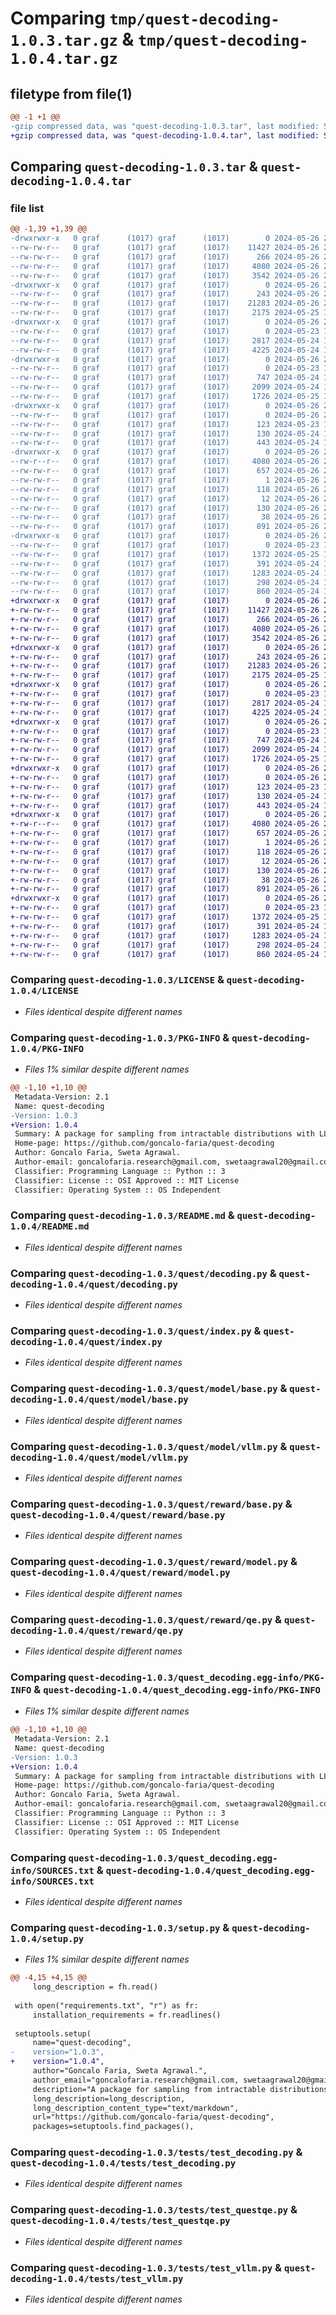 # Comparing `tmp/quest-decoding-1.0.3.tar.gz` & `tmp/quest-decoding-1.0.4.tar.gz`

## filetype from file(1)

```diff
@@ -1 +1 @@
-gzip compressed data, was "quest-decoding-1.0.3.tar", last modified: Sun May 26 23:21:03 2024, max compression
+gzip compressed data, was "quest-decoding-1.0.4.tar", last modified: Sun May 26 23:23:59 2024, max compression
```

## Comparing `quest-decoding-1.0.3.tar` & `quest-decoding-1.0.4.tar`

### file list

```diff
@@ -1,39 +1,39 @@
-drwxrwxr-x   0 graf      (1017) graf      (1017)        0 2024-05-26 23:21:03.173425 quest-decoding-1.0.3/
--rw-rw-r--   0 graf      (1017) graf      (1017)    11427 2024-05-26 21:40:16.000000 quest-decoding-1.0.3/LICENSE
--rw-rw-r--   0 graf      (1017) graf      (1017)      266 2024-05-26 22:47:51.000000 quest-decoding-1.0.3/MANIFEST.in
--rw-rw-r--   0 graf      (1017) graf      (1017)     4080 2024-05-26 23:21:03.173425 quest-decoding-1.0.3/PKG-INFO
--rw-rw-r--   0 graf      (1017) graf      (1017)     3542 2024-05-26 22:30:17.000000 quest-decoding-1.0.3/README.md
-drwxrwxr-x   0 graf      (1017) graf      (1017)        0 2024-05-26 23:21:03.169425 quest-decoding-1.0.3/quest/
--rw-rw-r--   0 graf      (1017) graf      (1017)      243 2024-05-26 21:31:54.000000 quest-decoding-1.0.3/quest/__init__.py
--rw-rw-r--   0 graf      (1017) graf      (1017)    21283 2024-05-26 21:59:41.000000 quest-decoding-1.0.3/quest/decoding.py
--rw-rw-r--   0 graf      (1017) graf      (1017)     2175 2024-05-25 14:47:14.000000 quest-decoding-1.0.3/quest/index.py
-drwxrwxr-x   0 graf      (1017) graf      (1017)        0 2024-05-26 23:21:03.169425 quest-decoding-1.0.3/quest/model/
--rw-rw-r--   0 graf      (1017) graf      (1017)        0 2024-05-23 13:22:51.000000 quest-decoding-1.0.3/quest/model/__init__.py
--rw-rw-r--   0 graf      (1017) graf      (1017)     2817 2024-05-24 12:23:26.000000 quest-decoding-1.0.3/quest/model/base.py
--rw-rw-r--   0 graf      (1017) graf      (1017)     4225 2024-05-24 12:38:57.000000 quest-decoding-1.0.3/quest/model/vllm.py
-drwxrwxr-x   0 graf      (1017) graf      (1017)        0 2024-05-26 23:21:03.169425 quest-decoding-1.0.3/quest/reward/
--rw-rw-r--   0 graf      (1017) graf      (1017)        0 2024-05-23 13:31:11.000000 quest-decoding-1.0.3/quest/reward/__init__.py
--rw-rw-r--   0 graf      (1017) graf      (1017)      747 2024-05-24 11:17:11.000000 quest-decoding-1.0.3/quest/reward/base.py
--rw-rw-r--   0 graf      (1017) graf      (1017)     2099 2024-05-24 14:18:37.000000 quest-decoding-1.0.3/quest/reward/model.py
--rw-rw-r--   0 graf      (1017) graf      (1017)     1726 2024-05-25 14:52:55.000000 quest-decoding-1.0.3/quest/reward/qe.py
-drwxrwxr-x   0 graf      (1017) graf      (1017)        0 2024-05-26 23:21:03.169425 quest-decoding-1.0.3/quest/utils/
--rw-rw-r--   0 graf      (1017) graf      (1017)        0 2024-05-26 22:53:36.000000 quest-decoding-1.0.3/quest/utils/__init__.py
--rw-rw-r--   0 graf      (1017) graf      (1017)      123 2024-05-23 14:15:41.000000 quest-decoding-1.0.3/quest/utils/list.py
--rw-rw-r--   0 graf      (1017) graf      (1017)      130 2024-05-24 12:10:42.000000 quest-decoding-1.0.3/quest/utils/logger.py
--rw-rw-r--   0 graf      (1017) graf      (1017)      443 2024-05-24 12:26:33.000000 quest-decoding-1.0.3/quest/utils/math.py
-drwxrwxr-x   0 graf      (1017) graf      (1017)        0 2024-05-26 23:21:03.173425 quest-decoding-1.0.3/quest_decoding.egg-info/
--rw-r--r--   0 graf      (1017) graf      (1017)     4080 2024-05-26 23:21:03.000000 quest-decoding-1.0.3/quest_decoding.egg-info/PKG-INFO
--rw-rw-r--   0 graf      (1017) graf      (1017)      657 2024-05-26 23:21:03.000000 quest-decoding-1.0.3/quest_decoding.egg-info/SOURCES.txt
--rw-rw-r--   0 graf      (1017) graf      (1017)        1 2024-05-26 23:21:03.000000 quest-decoding-1.0.3/quest_decoding.egg-info/dependency_links.txt
--rw-rw-r--   0 graf      (1017) graf      (1017)      118 2024-05-26 23:21:03.000000 quest-decoding-1.0.3/quest_decoding.egg-info/requires.txt
--rw-rw-r--   0 graf      (1017) graf      (1017)       12 2024-05-26 23:21:03.000000 quest-decoding-1.0.3/quest_decoding.egg-info/top_level.txt
--rw-rw-r--   0 graf      (1017) graf      (1017)      130 2024-05-26 23:07:50.000000 quest-decoding-1.0.3/requirements.txt
--rw-rw-r--   0 graf      (1017) graf      (1017)       38 2024-05-26 23:21:03.173425 quest-decoding-1.0.3/setup.cfg
--rw-rw-r--   0 graf      (1017) graf      (1017)      891 2024-05-26 23:20:03.000000 quest-decoding-1.0.3/setup.py
-drwxrwxr-x   0 graf      (1017) graf      (1017)        0 2024-05-26 23:21:03.173425 quest-decoding-1.0.3/tests/
--rw-rw-r--   0 graf      (1017) graf      (1017)        0 2024-05-23 13:23:01.000000 quest-decoding-1.0.3/tests/__init__.py
--rw-rw-r--   0 graf      (1017) graf      (1017)     1372 2024-05-25 14:55:18.000000 quest-decoding-1.0.3/tests/test_decoding.py
--rw-rw-r--   0 graf      (1017) graf      (1017)      391 2024-05-24 14:18:15.000000 quest-decoding-1.0.3/tests/test_qe.py
--rw-rw-r--   0 graf      (1017) graf      (1017)     1283 2024-05-24 14:23:10.000000 quest-decoding-1.0.3/tests/test_questqe.py
--rw-rw-r--   0 graf      (1017) graf      (1017)      298 2024-05-24 11:15:11.000000 quest-decoding-1.0.3/tests/test_rewardmodel.py
--rw-rw-r--   0 graf      (1017) graf      (1017)      860 2024-05-24 11:16:25.000000 quest-decoding-1.0.3/tests/test_vllm.py
+drwxrwxr-x   0 graf      (1017) graf      (1017)        0 2024-05-26 23:23:59.237725 quest-decoding-1.0.4/
+-rw-rw-r--   0 graf      (1017) graf      (1017)    11427 2024-05-26 21:40:16.000000 quest-decoding-1.0.4/LICENSE
+-rw-rw-r--   0 graf      (1017) graf      (1017)      266 2024-05-26 22:47:51.000000 quest-decoding-1.0.4/MANIFEST.in
+-rw-rw-r--   0 graf      (1017) graf      (1017)     4080 2024-05-26 23:23:59.237725 quest-decoding-1.0.4/PKG-INFO
+-rw-rw-r--   0 graf      (1017) graf      (1017)     3542 2024-05-26 22:30:17.000000 quest-decoding-1.0.4/README.md
+drwxrwxr-x   0 graf      (1017) graf      (1017)        0 2024-05-26 23:23:59.237725 quest-decoding-1.0.4/quest/
+-rw-rw-r--   0 graf      (1017) graf      (1017)      243 2024-05-26 21:31:54.000000 quest-decoding-1.0.4/quest/__init__.py
+-rw-rw-r--   0 graf      (1017) graf      (1017)    21283 2024-05-26 21:59:41.000000 quest-decoding-1.0.4/quest/decoding.py
+-rw-rw-r--   0 graf      (1017) graf      (1017)     2175 2024-05-25 14:47:14.000000 quest-decoding-1.0.4/quest/index.py
+drwxrwxr-x   0 graf      (1017) graf      (1017)        0 2024-05-26 23:23:59.237725 quest-decoding-1.0.4/quest/model/
+-rw-rw-r--   0 graf      (1017) graf      (1017)        0 2024-05-23 13:22:51.000000 quest-decoding-1.0.4/quest/model/__init__.py
+-rw-rw-r--   0 graf      (1017) graf      (1017)     2817 2024-05-24 12:23:26.000000 quest-decoding-1.0.4/quest/model/base.py
+-rw-rw-r--   0 graf      (1017) graf      (1017)     4225 2024-05-24 12:38:57.000000 quest-decoding-1.0.4/quest/model/vllm.py
+drwxrwxr-x   0 graf      (1017) graf      (1017)        0 2024-05-26 23:23:59.237725 quest-decoding-1.0.4/quest/reward/
+-rw-rw-r--   0 graf      (1017) graf      (1017)        0 2024-05-23 13:31:11.000000 quest-decoding-1.0.4/quest/reward/__init__.py
+-rw-rw-r--   0 graf      (1017) graf      (1017)      747 2024-05-24 11:17:11.000000 quest-decoding-1.0.4/quest/reward/base.py
+-rw-rw-r--   0 graf      (1017) graf      (1017)     2099 2024-05-24 14:18:37.000000 quest-decoding-1.0.4/quest/reward/model.py
+-rw-rw-r--   0 graf      (1017) graf      (1017)     1726 2024-05-25 14:52:55.000000 quest-decoding-1.0.4/quest/reward/qe.py
+drwxrwxr-x   0 graf      (1017) graf      (1017)        0 2024-05-26 23:23:59.237725 quest-decoding-1.0.4/quest/utils/
+-rw-rw-r--   0 graf      (1017) graf      (1017)        0 2024-05-26 22:53:36.000000 quest-decoding-1.0.4/quest/utils/__init__.py
+-rw-rw-r--   0 graf      (1017) graf      (1017)      123 2024-05-23 14:15:41.000000 quest-decoding-1.0.4/quest/utils/list.py
+-rw-rw-r--   0 graf      (1017) graf      (1017)      130 2024-05-24 12:10:42.000000 quest-decoding-1.0.4/quest/utils/logger.py
+-rw-rw-r--   0 graf      (1017) graf      (1017)      443 2024-05-24 12:26:33.000000 quest-decoding-1.0.4/quest/utils/math.py
+drwxrwxr-x   0 graf      (1017) graf      (1017)        0 2024-05-26 23:23:59.237725 quest-decoding-1.0.4/quest_decoding.egg-info/
+-rw-r--r--   0 graf      (1017) graf      (1017)     4080 2024-05-26 23:23:59.000000 quest-decoding-1.0.4/quest_decoding.egg-info/PKG-INFO
+-rw-rw-r--   0 graf      (1017) graf      (1017)      657 2024-05-26 23:23:59.000000 quest-decoding-1.0.4/quest_decoding.egg-info/SOURCES.txt
+-rw-rw-r--   0 graf      (1017) graf      (1017)        1 2024-05-26 23:23:59.000000 quest-decoding-1.0.4/quest_decoding.egg-info/dependency_links.txt
+-rw-rw-r--   0 graf      (1017) graf      (1017)      118 2024-05-26 23:23:59.000000 quest-decoding-1.0.4/quest_decoding.egg-info/requires.txt
+-rw-rw-r--   0 graf      (1017) graf      (1017)       12 2024-05-26 23:23:59.000000 quest-decoding-1.0.4/quest_decoding.egg-info/top_level.txt
+-rw-rw-r--   0 graf      (1017) graf      (1017)      130 2024-05-26 23:07:50.000000 quest-decoding-1.0.4/requirements.txt
+-rw-rw-r--   0 graf      (1017) graf      (1017)       38 2024-05-26 23:23:59.237725 quest-decoding-1.0.4/setup.cfg
+-rw-rw-r--   0 graf      (1017) graf      (1017)      891 2024-05-26 23:23:52.000000 quest-decoding-1.0.4/setup.py
+drwxrwxr-x   0 graf      (1017) graf      (1017)        0 2024-05-26 23:23:59.237725 quest-decoding-1.0.4/tests/
+-rw-rw-r--   0 graf      (1017) graf      (1017)        0 2024-05-23 13:23:01.000000 quest-decoding-1.0.4/tests/__init__.py
+-rw-rw-r--   0 graf      (1017) graf      (1017)     1372 2024-05-25 14:55:18.000000 quest-decoding-1.0.4/tests/test_decoding.py
+-rw-rw-r--   0 graf      (1017) graf      (1017)      391 2024-05-24 14:18:15.000000 quest-decoding-1.0.4/tests/test_qe.py
+-rw-rw-r--   0 graf      (1017) graf      (1017)     1283 2024-05-24 14:23:10.000000 quest-decoding-1.0.4/tests/test_questqe.py
+-rw-rw-r--   0 graf      (1017) graf      (1017)      298 2024-05-24 11:15:11.000000 quest-decoding-1.0.4/tests/test_rewardmodel.py
+-rw-rw-r--   0 graf      (1017) graf      (1017)      860 2024-05-24 11:16:25.000000 quest-decoding-1.0.4/tests/test_vllm.py
```

### Comparing `quest-decoding-1.0.3/LICENSE` & `quest-decoding-1.0.4/LICENSE`

 * *Files identical despite different names*

### Comparing `quest-decoding-1.0.3/PKG-INFO` & `quest-decoding-1.0.4/PKG-INFO`

 * *Files 1% similar despite different names*

```diff
@@ -1,10 +1,10 @@
 Metadata-Version: 2.1
 Name: quest-decoding
-Version: 1.0.3
+Version: 1.0.4
 Summary: A package for sampling from intractable distributions with LLMs.
 Home-page: https://github.com/goncalo-faria/quest-decoding
 Author: Goncalo Faria, Sweta Agrawal.
 Author-email: goncalofaria.research@gmail.com, swetaagrawal20@gmail.com
 Classifier: Programming Language :: Python :: 3
 Classifier: License :: OSI Approved :: MIT License
 Classifier: Operating System :: OS Independent
```

### Comparing `quest-decoding-1.0.3/README.md` & `quest-decoding-1.0.4/README.md`

 * *Files identical despite different names*

### Comparing `quest-decoding-1.0.3/quest/decoding.py` & `quest-decoding-1.0.4/quest/decoding.py`

 * *Files identical despite different names*

### Comparing `quest-decoding-1.0.3/quest/index.py` & `quest-decoding-1.0.4/quest/index.py`

 * *Files identical despite different names*

### Comparing `quest-decoding-1.0.3/quest/model/base.py` & `quest-decoding-1.0.4/quest/model/base.py`

 * *Files identical despite different names*

### Comparing `quest-decoding-1.0.3/quest/model/vllm.py` & `quest-decoding-1.0.4/quest/model/vllm.py`

 * *Files identical despite different names*

### Comparing `quest-decoding-1.0.3/quest/reward/base.py` & `quest-decoding-1.0.4/quest/reward/base.py`

 * *Files identical despite different names*

### Comparing `quest-decoding-1.0.3/quest/reward/model.py` & `quest-decoding-1.0.4/quest/reward/model.py`

 * *Files identical despite different names*

### Comparing `quest-decoding-1.0.3/quest/reward/qe.py` & `quest-decoding-1.0.4/quest/reward/qe.py`

 * *Files identical despite different names*

### Comparing `quest-decoding-1.0.3/quest_decoding.egg-info/PKG-INFO` & `quest-decoding-1.0.4/quest_decoding.egg-info/PKG-INFO`

 * *Files 1% similar despite different names*

```diff
@@ -1,10 +1,10 @@
 Metadata-Version: 2.1
 Name: quest-decoding
-Version: 1.0.3
+Version: 1.0.4
 Summary: A package for sampling from intractable distributions with LLMs.
 Home-page: https://github.com/goncalo-faria/quest-decoding
 Author: Goncalo Faria, Sweta Agrawal.
 Author-email: goncalofaria.research@gmail.com, swetaagrawal20@gmail.com
 Classifier: Programming Language :: Python :: 3
 Classifier: License :: OSI Approved :: MIT License
 Classifier: Operating System :: OS Independent
```

### Comparing `quest-decoding-1.0.3/quest_decoding.egg-info/SOURCES.txt` & `quest-decoding-1.0.4/quest_decoding.egg-info/SOURCES.txt`

 * *Files identical despite different names*

### Comparing `quest-decoding-1.0.3/setup.py` & `quest-decoding-1.0.4/setup.py`

 * *Files 1% similar despite different names*

```diff
@@ -4,15 +4,15 @@
     long_description = fh.read()
 
 with open("requirements.txt", "r") as fr:
     installation_requirements = fr.readlines()
 
 setuptools.setup(
     name="quest-decoding",
-    version="1.0.3",
+    version="1.0.4",
     author="Goncalo Faria, Sweta Agrawal.",
     author_email="goncalofaria.research@gmail.com, swetaagrawal20@gmail.com",
     description="A package for sampling from intractable distributions with LLMs.",
     long_description=long_description,
     long_description_content_type="text/markdown",
     url="https://github.com/goncalo-faria/quest-decoding",
     packages=setuptools.find_packages(),
```

### Comparing `quest-decoding-1.0.3/tests/test_decoding.py` & `quest-decoding-1.0.4/tests/test_decoding.py`

 * *Files identical despite different names*

### Comparing `quest-decoding-1.0.3/tests/test_questqe.py` & `quest-decoding-1.0.4/tests/test_questqe.py`

 * *Files identical despite different names*

### Comparing `quest-decoding-1.0.3/tests/test_vllm.py` & `quest-decoding-1.0.4/tests/test_vllm.py`

 * *Files identical despite different names*

